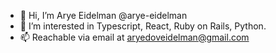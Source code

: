 - 👋 Hi, I’m Arye Eidelman @arye-eidelman
- 👀 I’m interested in Typescript, React, Ruby on Rails, Python.
- 📫 Reachable via email at aryedoveidelman@gmail.com
<!--- 🌱 I’m currently learning ...-->
<!--- 💞️ I’m looking to collaborate on ...-->

<!---
arye-dov-eidelman/arye-dov-eidelman is a ✨ special ✨ repository because its `README.md` (this file) appears on your GitHub profile.
You can click the Preview link to take a look at your changes.
--->
